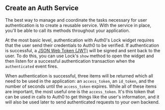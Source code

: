 ## Create an Auth Service

The best way to manage and coordinate the tasks necessary for user authentication is to create a reusable service. With the service in place, you'll be able to call its methods throughout your application.

At the most basic level, authentication with Auth0's Lock widget requires that the user send their credentials to Auth0 to be verified. If authentication is successful, a [JSON Web Token (JWT)](https://jwt.io/introduction) will be signed and sent back to the user. To do this, you can use Lock's `show` method to open the widget and then listen for a successful authentication transaction when the `authenticated` event fires.

When authentication is successful, three items will be returned which all need to be used in the application: an `access_token`, an `id_token`, and the number of seconds until the `access_token` expires. While all of these items are important, the most useful one is the `access_token`. It's this token that can be used in calls to Auth0 to get things like the user's information, and it will also be used later to send authenticated requests to your own backend.